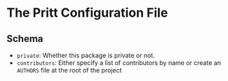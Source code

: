 # The Pritt Configuration File

## Schema

- `private`: Whether this package is private or not.
- `contributors`: Either specify a list of contributors by name or create an `AUTHORS` file at the root of the project

<!-- Some notes 
1. You cannot change publicity of a package in future versions unless you explicitly set it to `false` in the site.
-->